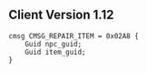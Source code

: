 ## Client Version 1.12

```rust,ignore
cmsg CMSG_REPAIR_ITEM = 0x02A8 {
    Guid npc_guid;    
    Guid item_guid;    
}

```
